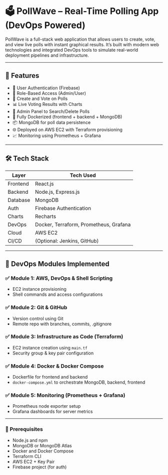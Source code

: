 # 🗳️ PollWave – Real-Time Polling App (DevOps Powered)

PollWave is a full-stack web application that allows users to create, vote, and view live polls with instant graphical results. It’s built with modern web technologies and integrated DevOps tools to simulate real-world deployment pipelines and infrastructure.

---

## 🚀 Features

- 🔐 User Authentication (Firebase)
- 👥 Role-Based Access (Admin/User)
- 📝 Create and Vote on Polls
- 📊 Live Voting Results with Charts
- 🧼 Admin Panel to Search/Delete Polls
- 🐳 Fully Dockerized (frontend + backend + MongoDB)
- 📦 MongoDB for poll data persistence
- 🌐 Deployed on AWS EC2 with Terraform provisioning
- 📈 Monitoring using Prometheus + Grafana

---

## 🛠️ Tech Stack

| Layer        | Tech Used                        |
|--------------|----------------------------------|
| Frontend     | React.js                         |
| Backend      | Node.js, Express.js              |
| Database     | MongoDB                          |
| Auth         | Firebase Authentication          |
| Charts       | Recharts                         |
| DevOps       | Docker, Terraform, Prometheus, Grafana |
| Cloud        | AWS EC2                          |
| CI/CD        | (Optional: Jenkins, GitHub)      |

---

## 🧰 DevOps Modules Implemented

### ✅ Module 1: AWS, DevOps & Shell Scripting
- EC2 instance provisioning
- Shell commands and access configurations

### ✅ Module 2: Git & GitHub
- Version control using Git
- Remote repo with branches, commits, .gitignore

### ✅ Module 3: Infrastructure as Code (Terraform)
- EC2 instance creation using `main.tf`
- Security group & key pair configuration

### ✅ Module 4: Docker & Docker Compose
- Dockerfile for frontend and backend
- `docker-compose.yml` to orchestrate MongoDB, backend, frontend

### ✅ Module 5: Monitoring (Prometheus + Grafana)
- Prometheus node exporter setup
- Grafana dashboards for server metrics

---


### 🔧 Prerequisites
- Node.js and npm
- MongoDB or MongoDB Atlas
- Docker and Docker Compose
- Terraform CLI
- AWS EC2 + Key Pair
- Firebase project (for auth)

